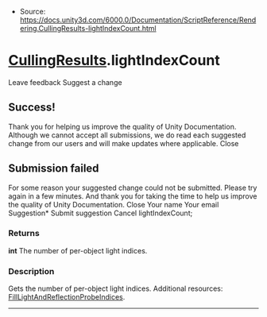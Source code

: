 * Source: https://docs.unity3d.com/6000.0/Documentation/ScriptReference/Rendering.CullingResults-lightIndexCount.html

#  [CullingResults](https://docs.unity3d.com/6000.0/Documentation/ScriptReference/Rendering.CullingResults.html).lightIndexCount
Leave feedback
Suggest a change
## Success!
Thank you for helping us improve the quality of Unity Documentation. Although we cannot accept all submissions, we do read each suggested change from our users and will make updates where applicable.
Close
## Submission failed
For some reason your suggested change could not be submitted. Please <a>try again</a> in a few minutes. And thank you for taking the time to help us improve the quality of Unity Documentation.
Close
Your name Your email Suggestion* Submit suggestion
Cancel
lightIndexCount; 
### Returns
**int** The number of per-object light indices. 
### Description
Gets the number of per-object light indices.
Additional resources: [FillLightAndReflectionProbeIndices](https://docs.unity3d.com/6000.0/Documentation/ScriptReference/Rendering.CullingResults.FillLightAndReflectionProbeIndices.html).
* * *
